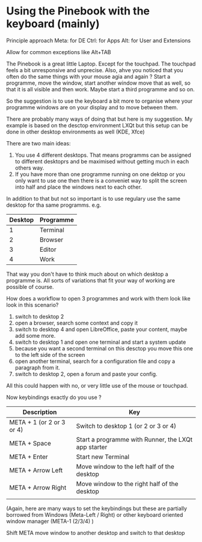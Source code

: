 
# Using the Pinebook with the keyboard (mainly) 
 
Principle approach
Meta: 	for DE
Ctrl: 	for Apps
Alt: 	for User and Extensions

Allow for common exceptions like Alt+TAB

The Pinebook is a great little Laptop. Except for the touchpad. The touchpad feels a bit unresponsive and unprecise. Also, ahve you noticed that you often do the same things with your mouse agia and again ? 
Start a programme, move the window, start another window move that as well, so that it is all visible and then work. Maybe start a third programme and so on.

So the suggestion is to use the keyboard a bit more to organise where your programme windows are on your display and to move between them.

There are probably many ways of doing that but here is my suggestion. My example is based on the desctop environment LXQt but this setup can be done in other desktop environments as well (KDE, Xfce)

There are two main ideas:
1. You use 4 different desktops. That means programms can be assigned to different desktoprs and be maximised without getting much in each others way.
2. If you have more than one programme running on one dektop or you only want to use one then there is a conveniet way to split the screen into half and place the windows next to each other.

In addition to that but not so important is to use regulary use the same desktop for tha same programms. e.g.

| Desktop | Programme |
| -----   | -----     |
| 1       | Terminal  |
| 2       | Browser   |
| 3       | Editor    |
| 4       | Work      |
That way you don't have to think much about on which desktop a programme is. All sorts of variations that fit your way of working are possible of course.

How does a workflow to open 3 programmes and work with them look like look in this scenario? 

1. switch to desktop 2 
2. open a browser, search some context and copy it
3. switch to desktop 4 and open LibreOffice, paste your content, maybe add some more.
4. switch to desktop 1 and open one terminal and start a system update
5. because you want a second terminal on this desctop you move this one to the left side of the screen
6. open another terminal, search for a configuration file and copy a paragraph from it.
7. switch to desktop 2, open a forum and paste your config.

All this could happen with no, or very little use of the mouse or touchpad.

Now keybindings exactly do you use ?

| Description               | Key                                                 |
| ---                       | ---                                                 |
| META + 1 (or 2 or 3 or 4) | Switch to desktop 1 (or 2 or 3 or 4)                |
| META + Space              | Start a programme with Runner, the LXQt app starter |
| META + Enter              | Start new Terminal                                  |
| META + Arrow Left         | Move window to the left half of the desktop         |
| META + Arrow Right        | Move window to the right half of the desktop        |
|                           |                                                     |

(Again, here are many ways to set the keybindings but these are partially borrowed from Windows (Meta-Left / Right) or other keyboard oriented window manager (META-1 (2/3/4) )

Shift META move window to another desktop and switch to that desktop

